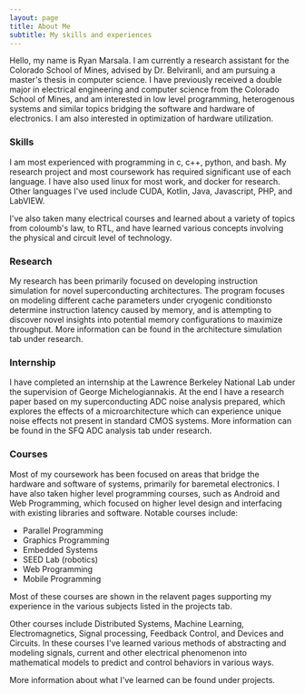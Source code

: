 ```yaml
---
layout: page
title: About Me
subtitle: My skills and experiences
---
```


Hello, my name is Ryan Marsala. I am currently a research assistant for the Colorado School of Mines, advised by Dr. Belviranli, and am pursuing a master's thesis in computer science. I have previously received a double major in electrical engineering and computer science from the Colorado School of Mines, and am interested in low level programming, heterogenous systems and similar topics bridging the software and hardware of electronics. I am also interested in optimization of hardware utilization.

### Skills

I am most experienced with programming in c, c++, python, and bash. My research project and most coursework has required significant use of each language. I have also used linux for most work, and docker for research. Other languages I've used include CUDA, Kotlin, Java, Javascript, PHP, and LabVIEW.

I've also taken many electrical courses and learned about a variety of topics from coloumb's law, to RTL, and have learned various concepts involving the physical and circuit level of technology.

### Research

My research has been primarily focused on developing instruction simulation for novel superconducting architectures. The program focuses on modeling different cache parameters under cryogenic conditionsto determine instruction latency caused by memory, and is attempting to discover novel insights into potential memory configurations to maximize throughput. More information can be found in the architecture simulation tab under research.

### Internship

I have completed an internship at the Lawrence Berkeley National Lab under the supervision of George Michelogiannakis. At the end I have a research paper based on my superconducting ADC noise analysis prepared, which explores the effects of a microarchitecture which can experience unique noise effects not present in standard CMOS systems. More information can be found in the SFQ ADC analysis tab under research.

### Courses

Most of my coursework has been focused on areas that bridge the hardware and software of systems, primarily for baremetal electronics. I have also taken higher level programming courses, such as Android and Web Programming, which focused on higher level design and interfacing with existing libraries and software. Notable courses include:
- Parallel Programming
- Graphics Programming
- Embedded Systems
- SEED Lab (robotics)
- Web Programming
- Mobile Programming

Most of these courses are shown in the relavent pages supporting my experience in the various subjects listed in the projects tab.

Other courses include Distributed Systems, Machine Learning, Electromagnetics, Signal processing, Feedback Control, and Devices and Circuits. In these courses I've learned various methods of abstracting and modeling signals, current and other electrical phenomenon into mathematical models to predict and control behaviors in various ways.

More information about what I've learned can be found under projects.
